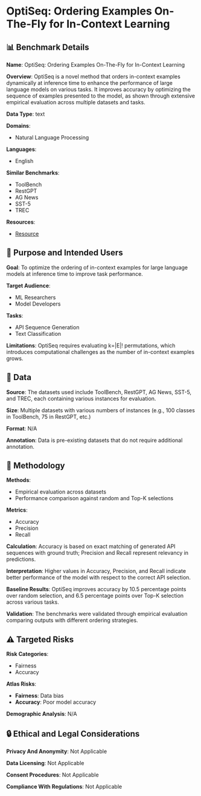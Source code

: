 # OptiSeq: Ordering Examples On-The-Fly for In-Context Learning

## 📊 Benchmark Details

**Name**: OptiSeq: Ordering Examples On-The-Fly for In-Context Learning

**Overview**: OptiSeq is a novel method that orders in-context examples dynamically at inference time to enhance the performance of large language models on various tasks. It improves accuracy by optimizing the sequence of examples presented to the model, as shown through extensive empirical evaluation across multiple datasets and tasks.

**Data Type**: text

**Domains**:
- Natural Language Processing

**Languages**:
- English

**Similar Benchmarks**:
- ToolBench
- RestGPT
- AG News
- SST-5
- TREC

**Resources**:
- [Resource](https://arxiv.org/abs/2501.15030)

## 🎯 Purpose and Intended Users

**Goal**: To optimize the ordering of in-context examples for large language models at inference time to improve task performance.

**Target Audience**:
- ML Researchers
- Model Developers

**Tasks**:
- API Sequence Generation
- Text Classification

**Limitations**: OptiSeq requires evaluating k=|E|! permutations, which introduces computational challenges as the number of in-context examples grows.

## 💾 Data

**Source**: The datasets used include ToolBench, RestGPT, AG News, SST-5, and TREC, each containing various instances for evaluation.

**Size**: Multiple datasets with various numbers of instances (e.g., 100 classes in ToolBench, 75 in RestGPT, etc.)

**Format**: N/A

**Annotation**: Data is pre-existing datasets that do not require additional annotation.

## 🔬 Methodology

**Methods**:
- Empirical evaluation across datasets
- Performance comparison against random and Top-K selections

**Metrics**:
- Accuracy
- Precision
- Recall

**Calculation**: Accuracy is based on exact matching of generated API sequences with ground truth; Precision and Recall represent relevancy in predictions.

**Interpretation**: Higher values in Accuracy, Precision, and Recall indicate better performance of the model with respect to the correct API selection.

**Baseline Results**: OptiSeq improves accuracy by 10.5 percentage points over random selection, and 6.5 percentage points over Top-K selection across various tasks.

**Validation**: The benchmarks were validated through empirical evaluation comparing outputs with different ordering strategies.

## ⚠️ Targeted Risks

**Risk Categories**:
- Fairness
- Accuracy

**Atlas Risks**:
- **Fairness**: Data bias
- **Accuracy**: Poor model accuracy

**Demographic Analysis**: N/A

## 🔒 Ethical and Legal Considerations

**Privacy And Anonymity**: Not Applicable

**Data Licensing**: Not Applicable

**Consent Procedures**: Not Applicable

**Compliance With Regulations**: Not Applicable
